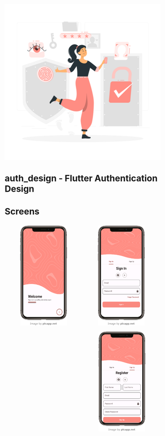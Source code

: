 ![](images/logo.png)

# auth_design - Flutter Authentication Design


# Screens

<img src="images/screanshots/main.png" align="left"
width="30%" hspace="50" vspace="10"><img src="images/screanshots/sign_in.png" align="center"
width="30%" hspace="50" vspace="10"><img src="images/screanshots/sign_up.png" align="right"
width="30%" hspace="50" vspace="10">
